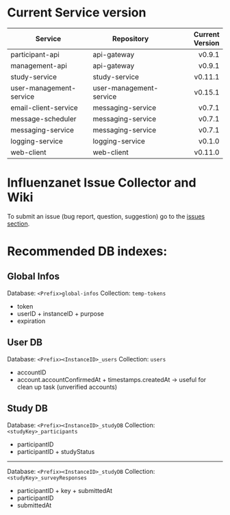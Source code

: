 # Current Service version

| Service        | Repository           | Current Version  |
| -------------- | -------------------- | ----------------:|
| participant-api      | api-gateway | v0.9.1 |
| management-api      | api-gateway | v0.9.1 |
| study-service      | study-service | v0.11.1 |
| user-management-service      | user-management-service | v0.15.1 |
| email-client-service      | messaging-service | v0.7.1 |
| message-scheduler      | messaging-service | v0.7.1 |
| messaging-service      | messaging-service | v0.7.1 |
| logging-service      | logging-service | v0.1.0 |
| web-client      | web-client | v0.11.0 |


# Influenzanet Issue Collector and Wiki

To submit an issue (bug report, question, suggestion) go to the [issues section](https://github.com/influenzanet/influenzanet/issues).

# Recommended DB indexes:

## Global Infos
Database: 
```<Prefix>global-infos```
Collection: 
```temp-tokens```

- token
- userID + instanceID + purpose
- expiration

## User DB
Database: 
```<Prefix><InstanceID>_users```
Collection: 
```users```

- accountID
- account.accountConfirmedAt + timestamps.createdAt -> useful for clean up task (unverified accounts)

## Study DB
Database: 
```<Prefix><InstanceID>_studyDB```
Collection: 
```<studyKey>_participants```

- participantID
- participantID + studyStatus

---

Database: 
```<Prefix><InstanceID>_studyDB```
Collection: 
```<studyKey>_surveyResponses```

- participantID + key + submittedAt
- participantID
- submittedAt
